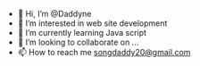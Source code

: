 - 👋 Hi, I’m @Daddyne
- 👀 I’m interested in web site development
- 🌱 I’m currently learning Java script
- 💞️ I’m looking to collaborate on ...
- 📫 How to reach me songdaddy20@gmail.com

<!---
Daddyne/Daddyne is a ✨ special ✨ repository because its `README.md` (this file) appears on your GitHub profile.
You can click the Preview link to take a look at your changes.
--->
